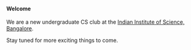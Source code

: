 #### Welcome 

We are a new undergraduate CS club at the [Indian Institute of Science, Bangalore]().

Stay tuned for more exciting things to come.

